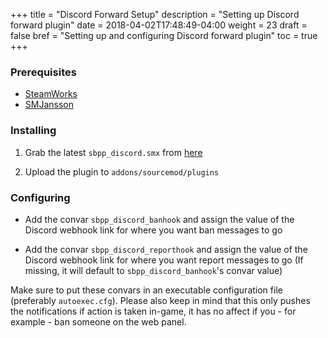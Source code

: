 +++
title = "Discord Forward Setup"
description = "Setting up Discord forward plugin"
date = 2018-04-02T17:48:49-04:00
weight = 23
draft = false
bref = "Setting up and configuring Discord forward plugin"
toc = true
+++

### Prerequisites

* [SteamWorks](http://users.alliedmods.net/~kyles/builds/SteamWorks/)
* [SMJansson](https://forums.alliedmods.net/showthread.php?t=184604)


### Installing

1.  Grab the latest `sbpp_discord.smx` from [here](https://github.com/sbpp/discord-forward/releases)

2.  Upload the plugin to `addons/sourcemod/plugins`

### Configuring

* Add the convar `sbpp_discord_banhook` and assign the value of the Discord webhook link for where you want ban messages to go

* Add the convar `sbpp_discord_reporthook` and assign the value of the Discord webhook link for where you want report messages to go (If missing, it will default to `sbpp_discord_banhook`'s convar value)

Make sure to put these convars in an executable configuration file (preferably `autoexec.cfg`). Please also keep in mind that this only pushes the notifications if action is taken in-game, it has no affect if you - for example - ban someone on the web panel.
